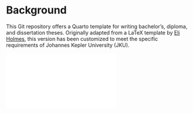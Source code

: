 # Background

This Git repository offers a Quarto template for writing bachelor’s, diploma, and dissertation theses. Originally adapted from a LaTeX template by [Eli Holmes](https://github.com/nmfs-opensci/quarto-thesis), this version has been customized to meet the specific requirements of Johannes Kepler University (JKU).

[![PDF version](Synthesis-of-Hydrogels-by-Inclusion-Complexation-between-Poly-organo-phosphazenes-and-$α$-cyclodextrin.pdf)](Synthesis-of-Hydrogels-by-Inclusion-Complexation-between-Poly-organo-phosphazenes-and-$α$-cyclodextrin.pdf)
